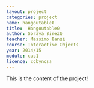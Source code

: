 ```yaml
---
layout: project
categories: project
name: hangoutable0
title:  Hangoutable0
author: Soraya Binez0
teacher: Massimo Banzi
course: Interactive Objects
year: 2014/15
module: cas1
licence: ccbyncsa
---
```

This is the content of the project!
